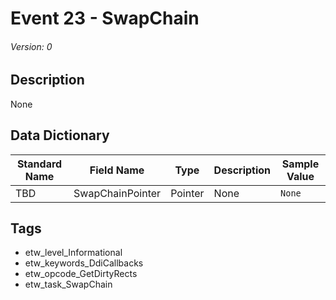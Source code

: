 # Event 23 - SwapChain
###### Version: 0

## Description
None

## Data Dictionary
|Standard Name|Field Name|Type|Description|Sample Value|
|---|---|---|---|---|
|TBD|SwapChainPointer|Pointer|None|`None`|

## Tags
* etw_level_Informational
* etw_keywords_DdiCallbacks
* etw_opcode_GetDirtyRects
* etw_task_SwapChain